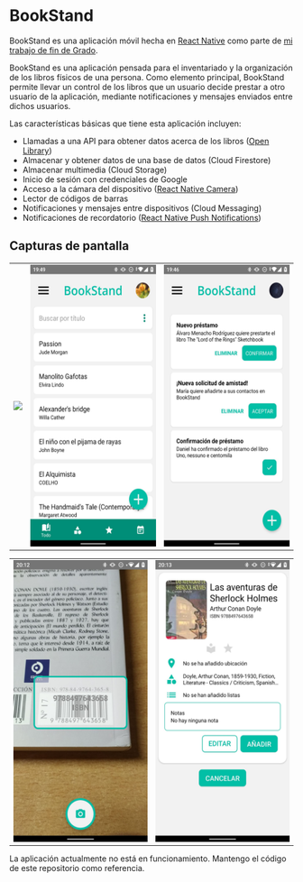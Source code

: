 # BookStand
BookStand es una aplicación móvil hecha en [React Native](https://reactnative.dev/) como parte de [mi trabajo de fin de Grado](https://idus.us.es/handle/11441/114920).

BookStand es una aplicación pensada para el inventariado y la organización de los libros físicos de una persona. Como elemento principal, BookStand permite llevar un control de los libros que un usuario decide prestar a otro usuario de la aplicación, mediante notificaciones y mensajes enviados entre dichos usuarios.

Las características básicas que tiene esta aplicación incluyen:
-	Llamadas a una API para obtener datos acerca de los libros ([Open Library](https://openlibrary.org/))
-	Almacenar y obtener datos de una base de datos (Cloud Firestore)
-	Almacenar multimedia (Cloud Storage)
-	Inicio de sesión con credenciales de Google
-	Acceso a la cámara del dispositivo ([React Native Camera](https://react-native-camera.github.io/react-native-camera/))
-	Lector de códigos de barras 
-	Notificaciones y mensajes entre dispositivos (Cloud Messaging)
-	Notificaciones de recordatorio ([React Native Push Notifications](https://github.com/zo0r/react-native-push-notification))

 ## Capturas de pantalla
 <table>
 <tr>
  <td><img src="https://user-images.githubusercontent.com/34279546/127307898-e0e9b6d3-eb0e-4b41-b314-5b9ffb5e3479.png" height=500 /></td>
  <td><img src=https://github.com/aursalgut/BookStand-Release/blob/main/Screenshot_20210505-194932.jpg?raw=true" height=500 /></td>
  <td><img src="https://github.com/aursalgut/BookStand-Release/blob/main/Screenshot_20210505-194701.jpg?raw=true" height=500 /></td>
 </tr>
   </table>
 
 <table align="center">
 <tr>
   <td><img src="https://github.com/aursalgut/BookStand-Release/blob/main/Screenshot_20210505-201251.jpg?raw=true" height=500 /></td>
   <td><img src="https://github.com/aursalgut/BookStand-Release/blob/main/Screenshot_20210505-201304.jpg?raw=true" height=500 /></td>
 </tr>
 </table>


La aplicación actualmente no está en funcionamiento. Mantengo el código de este repositorio como referencia.
